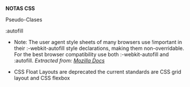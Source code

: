 **NOTAS CSS**

Pseudo-Clases

:autofill

- Note: The user agent style sheets of many browsers use !important in their :-webkit-autofill style declarations, making them non-overridable. For the best browser compatibility use both :-webkit-autofill and :autofill.
*Extracted from: [Mozilla Docs](https://developer.mozilla.org/en-US/docs/Web/CSS/:autofill)*

- CSS Float Layouts are deprecated the current standards are CSS grid layout and CSS flexbox